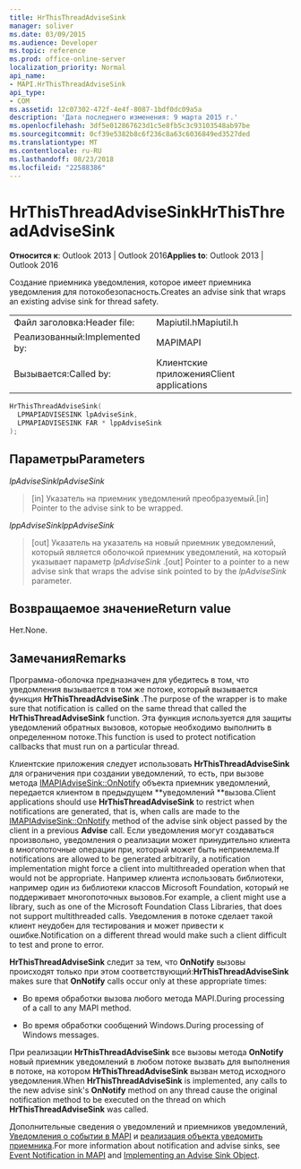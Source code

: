 ```yaml
---
title: HrThisThreadAdviseSink
manager: soliver
ms.date: 03/09/2015
ms.audience: Developer
ms.topic: reference
ms.prod: office-online-server
localization_priority: Normal
api_name:
- MAPI.HrThisThreadAdviseSink
api_type:
- COM
ms.assetid: 12c07302-472f-4e4f-8087-1bdf0dc09a5a
description: 'Дата последнего изменения: 9 марта 2015 г.'
ms.openlocfilehash: 3df5e012867623d1c5e8fb5c3c93103548ab97be
ms.sourcegitcommit: 0cf39e5382b8c6f236c8a63c6036849ed3527ded
ms.translationtype: MT
ms.contentlocale: ru-RU
ms.lasthandoff: 08/23/2018
ms.locfileid: "22588386"
---
```

# <a name="hrthisthreadadvisesink"></a><span data-ttu-id="dc102-103">HrThisThreadAdviseSink</span><span class="sxs-lookup"><span data-stu-id="dc102-103">HrThisThreadAdviseSink</span></span>

  
  
<span data-ttu-id="dc102-104">**Относится к**: Outlook 2013 | Outlook 2016</span><span class="sxs-lookup"><span data-stu-id="dc102-104">**Applies to**: Outlook 2013 | Outlook 2016</span></span> 
  
<span data-ttu-id="dc102-105">Создание приемника уведомления, которое имеет приемника уведомления для потокобезопасность.</span><span class="sxs-lookup"><span data-stu-id="dc102-105">Creates an advise sink that wraps an existing advise sink for thread safety.</span></span> 
  
|||
|:-----|:-----|
|<span data-ttu-id="dc102-106">Файл заголовка:</span><span class="sxs-lookup"><span data-stu-id="dc102-106">Header file:</span></span>  <br/> |<span data-ttu-id="dc102-107">Mapiutil.h</span><span class="sxs-lookup"><span data-stu-id="dc102-107">Mapiutil.h</span></span>  <br/> |
|<span data-ttu-id="dc102-108">Реализованный:</span><span class="sxs-lookup"><span data-stu-id="dc102-108">Implemented by:</span></span>  <br/> |<span data-ttu-id="dc102-109">MAPI</span><span class="sxs-lookup"><span data-stu-id="dc102-109">MAPI</span></span>  <br/> |
|<span data-ttu-id="dc102-110">Вызывается:</span><span class="sxs-lookup"><span data-stu-id="dc102-110">Called by:</span></span>  <br/> |<span data-ttu-id="dc102-111">Клиентские приложения</span><span class="sxs-lookup"><span data-stu-id="dc102-111">Client applications</span></span>  <br/> |
   
```cpp
HrThisThreadAdviseSink(
  LPMAPIADVISESINK lpAdviseSink,
  LPMAPIADVISESINK FAR * lppAdviseSink
);
```

## <a name="parameters"></a><span data-ttu-id="dc102-112">Параметры</span><span class="sxs-lookup"><span data-stu-id="dc102-112">Parameters</span></span>

 <span data-ttu-id="dc102-113">_lpAdviseSink_</span><span class="sxs-lookup"><span data-stu-id="dc102-113">_lpAdviseSink_</span></span>
  
> <span data-ttu-id="dc102-114">[in] Указатель на приемник уведомлений преобразуемый.</span><span class="sxs-lookup"><span data-stu-id="dc102-114">[in] Pointer to the advise sink to be wrapped.</span></span> 
    
 <span data-ttu-id="dc102-115">_lppAdviseSink_</span><span class="sxs-lookup"><span data-stu-id="dc102-115">_lppAdviseSink_</span></span>
  
> <span data-ttu-id="dc102-116">[out] Указатель на указатель на новый приемник уведомлений, который является оболочкой приемник уведомлений, на который указывает параметр _lpAdviseSink_ .</span><span class="sxs-lookup"><span data-stu-id="dc102-116">[out] Pointer to a pointer to a new advise sink that wraps the advise sink pointed to by the  _lpAdviseSink_ parameter.</span></span> 
    
## <a name="return-value"></a><span data-ttu-id="dc102-117">Возвращаемое значение</span><span class="sxs-lookup"><span data-stu-id="dc102-117">Return value</span></span>

<span data-ttu-id="dc102-118">Нет.</span><span class="sxs-lookup"><span data-stu-id="dc102-118">None.</span></span>
  
## <a name="remarks"></a><span data-ttu-id="dc102-119">Замечания</span><span class="sxs-lookup"><span data-stu-id="dc102-119">Remarks</span></span>

<span data-ttu-id="dc102-120">Программа-оболочка предназначен для убедитесь в том, что уведомления вызывается в том же потоке, который вызывается функция **HrThisThreadAdviseSink** .</span><span class="sxs-lookup"><span data-stu-id="dc102-120">The purpose of the wrapper is to make sure that notification is called on the same thread that called the **HrThisThreadAdviseSink** function.</span></span> <span data-ttu-id="dc102-121">Эта функция используется для защиты уведомлений обратных вызовов, которые необходимо выполнить в определенном потоке.</span><span class="sxs-lookup"><span data-stu-id="dc102-121">This function is used to protect notification callbacks that must run on a particular thread.</span></span> 
  
<span data-ttu-id="dc102-122">Клиентские приложения следует использовать **HrThisThreadAdviseSink** для ограничения при создании уведомлений, то есть, при вызове метода [IMAPIAdviseSink::OnNotify](imapiadvisesink-onnotify.md) объекта приемник уведомлений, передается клиентом в предыдущем **уведомлений **вызова.</span><span class="sxs-lookup"><span data-stu-id="dc102-122">Client applications should use **HrThisThreadAdviseSink** to restrict when notifications are generated, that is, when calls are made to the [IMAPIAdviseSink::OnNotify](imapiadvisesink-onnotify.md) method of the advise sink object passed by the client in a previous **Advise** call.</span></span> <span data-ttu-id="dc102-123">Если уведомления могут создаваться произвольно, уведомления о реализации может принудительно клиента в многопоточные операции при, который может быть неприемлема.</span><span class="sxs-lookup"><span data-stu-id="dc102-123">If notifications are allowed to be generated arbitrarily, a notification implementation might force a client into multithreaded operation when that would not be appropriate.</span></span> <span data-ttu-id="dc102-124">Например клиента использовать библиотеки, например один из библиотеки классов Microsoft Foundation, который не поддерживает многопоточных вызовов.</span><span class="sxs-lookup"><span data-stu-id="dc102-124">For example, a client might use a library, such as one of the Microsoft Foundation Class Libraries, that does not support multithreaded calls.</span></span> <span data-ttu-id="dc102-125">Уведомления в потоке сделает такой клиент неудобен для тестирования и может привести к ошибке.</span><span class="sxs-lookup"><span data-stu-id="dc102-125">Notification on a different thread would make such a client difficult to test and prone to error.</span></span> 
  
 <span data-ttu-id="dc102-126">**HrThisThreadAdviseSink** следит за тем, что **OnNotify** вызовы происходят только при этом соответствующий:</span><span class="sxs-lookup"><span data-stu-id="dc102-126">**HrThisThreadAdviseSink** makes sure that **OnNotify** calls occur only at these appropriate times:</span></span> 
  
- <span data-ttu-id="dc102-127">Во время обработки вызова любого метода MAPI.</span><span class="sxs-lookup"><span data-stu-id="dc102-127">During processing of a call to any MAPI method.</span></span> 
    
- <span data-ttu-id="dc102-128">Во время обработки сообщений Windows.</span><span class="sxs-lookup"><span data-stu-id="dc102-128">During processing of Windows messages.</span></span> 
    
<span data-ttu-id="dc102-129">При реализации **HrThisThreadAdviseSink** все вызовы метода **OnNotify** новый приемник уведомлений в любом потоке вызвать для выполнения в потоке, на котором **HrThisThreadAdviseSink** вызван метод исходного уведомления.</span><span class="sxs-lookup"><span data-stu-id="dc102-129">When **HrThisThreadAdviseSink** is implemented, any calls to the new advise sink's **OnNotify** method on any thread cause the original notification method to be executed on the thread on which **HrThisThreadAdviseSink** was called.</span></span> 
  
<span data-ttu-id="dc102-130">Дополнительные сведения о уведомлений и приемников уведомлений, [Уведомления о событии в MAPI](event-notification-in-mapi.md) и [реализация объекта уведомить приемника](implementing-an-advise-sink-object.md).</span><span class="sxs-lookup"><span data-stu-id="dc102-130">For more information about notification and advise sinks, see [Event Notification in MAPI](event-notification-in-mapi.md) and [Implementing an Advise Sink Object](implementing-an-advise-sink-object.md).</span></span> 
  

